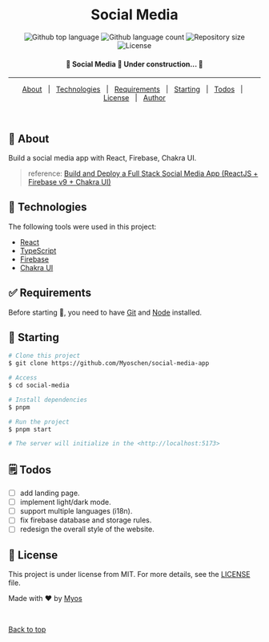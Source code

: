 
<h1 align="center">Social Media</h1>

<p align="center">
  <img alt="Github top language" src="https://img.shields.io/github/languages/top/Myoschen/social-media-app?color=56BEB8">

  <img alt="Github language count" src="https://img.shields.io/github/languages/count/Myoschen/social-media-app?color=56BEB8">

  <img alt="Repository size" src="https://img.shields.io/github/repo-size/Myoschen/social-media-app?color=56BEB8">

  <img alt="License" src="https://img.shields.io/github/license/Myoschen/social-media-app?color=56BEB8">
</p>

<!-- Status -->

<h4 align="center">
 🚧  Social Media 🚀 Under construction...  🚧
</h4>

<hr>

<p align="center">
  <a href="#dart-about">About</a> &#xa0; | &#xa0;
  <a href="#rocket-technologies">Technologies</a> &#xa0; | &#xa0;
  <a href="#white_check_mark-requirements">Requirements</a> &#xa0; | &#xa0;
  <a href="#checkered_flag-starting">Starting</a> &#xa0; | &#xa0;
  <a href="#spiral_notepad-todo">Todos</a> &#xa0; | &#xa0;
  <a href="#memo-license">License</a> &#xa0; | &#xa0;
  <a href="https://github.com/Myoschen" target="_blank">Author</a>
</p>

<br>

## :dart: About ##

Build a social media app with React, Firebase, Chakra UI.

> reference: [Build and Deploy a Full Stack Social Media App (ReactJS + Firebase v9 + Chakra UI)](https://www.youtube.com/watch?v=ELyjd5OXZKI)

## :rocket: Technologies ##

The following tools were used in this project:

- [React](https://react.dev/)
- [TypeScript](https://www.typescriptlang.org/)
- [Firebase](https://firebase.google.com/)
- [Chakra UI](https://chakra-ui.com/)

## :white_check_mark: Requirements ##

Before starting :checkered_flag:, you need to have [Git](https://git-scm.com) and [Node](https://nodejs.org/en/) installed.

## :checkered_flag: Starting ##

```bash
# Clone this project
$ git clone https://github.com/Myoschen/social-media-app

# Access
$ cd social-media

# Install dependencies
$ pnpm

# Run the project
$ pnpm start

# The server will initialize in the <http://localhost:5173>
```

## :spiral_notepad: Todos

- [ ] add landing page.
- [ ] implement light/dark mode.
- [ ] support multiple languages (i18n).
- [ ] fix firebase database and storage rules.
- [ ] redesign the overall style of the website.

## :memo: License ##

This project is under license from MIT. For more details, see the [LICENSE](LICENSE.md) file.

Made with :heart: by <a href="https://github.com/Myoschen" target="_blank">Myos</a>

&#xa0;

<a href="#top">Back to top</a>
